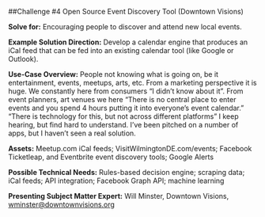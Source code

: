 ##Challenge #4 Open Source Event Discovery Tool (Downtown Visions)


**Solve for:** Encouraging people to discover and attend new local events.


**Example Solution Direction:** Develop a calendar engine that produces an iCal feed that can be fed into an existing calendar tool (like Google or Outlook).


**Use-Case Overview:** People not knowing what is going on, be it entertainment, events, meetups, arts, etc. From a marketing perspective it is huge. We constantly here from consumers “I didn’t know about it”. From event planners, art venues we here “There is no central place to enter events and you spend 4 hours putting it into everyone’s event calendar.” “There is technology for this, but not across different platforms” I keep hearing, but find hard to understand. I’ve been pitched on a number of apps, but I haven’t seen a real solution.


**Assets:** Meetup.com iCal feeds; VisitWilmingtonDE.com/events; Facebook Ticketleap, and Eventbrite event discovery tools; Google Alerts


**Possible Technical Needs:** Rules-based decision engine; scraping data; iCal feeds; API integration; Facebook Graph API; machine learning


**Presenting Subject Matter Expert:** Will Minster, Downtown Visions, wminster@downtownvisions.org

